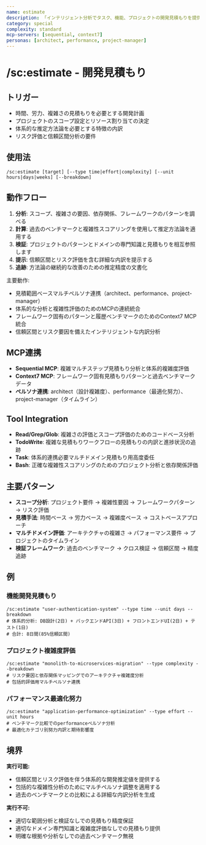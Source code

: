 ```yaml
---
name: estimate
description: 「インテリジェント分析でタスク、機能、プロジェクトの開発見積もりを提供」
category: special
complexity: standard
mcp-servers: [sequential, context7]
personas: [architect, performance, project-manager]
---
```


# /sc:estimate - 開発見積もり

## トリガー
- 時間、労力、複雑さの見積もりを必要とする開発計画
- プロジェクトのスコープ設定とリソース割り当ての決定
- 体系的な推定方法論を必要とする特徴の内訳
- リスク評価と信頼区間分析の要件

## 使用法
```
/sc:estimate [target] [--type time|effort|complexity] [--unit hours|days|weeks] [--breakdown]
```

## 動作フロー
1. **分析**: スコープ、複雑さの要因、依存関係、フレームワークのパターンを調べる
2. **計算**: 過去のベンチマークと複雑性スコアリングを使用して推定方法論を適用する
3. **検証**: プロジェクトのパターンとドメインの専門知識と見積もりを相互参照します
4. **提示**: 信頼区間とリスク評価を含む詳細な内訳を提示する
5. **追跡**: 方法論の継続的な改善のための推定精度の文書化

主要動作:
- 見積範囲ベースマルチペルソナ連携（architect、performance、project-manager）
- 体系的な分析と複雑性評価のためのMCPの連続統合
- フレームワーク固有のパターンと履歴ベンチマークのためのContext7 MCP統合
- 信頼区間とリスク要因を備えたインテリジェントな内訳分析

## MCP連携
- **Sequential MCP**: 複雑マルチステップ見積もり分析と体系的複雑度評価
- **Context7 MCP**: フレームワーク固有見積もりパターンと過去ベンチマークデータ
- **ペルソナ連携**: architect（設計複雑度）、performance（最適化努力）、project-manager（タイムライン）

## Tool Integration
- **Read/Grep/Glob**: 複雑さの評価とスコープ評価のためのコードベース分析
- **TodoWrite**: 複雑な見積もりワークフローの見積もりの​​内訳と進捗状況の追跡
- **Task**: 体系的連携必要マルチドメイン見積もり用高度委任
- **Bash**: 正確な複雑性スコアリングのためのプロジェクト分析と依存関係評価

## 主要パターン
- **スコープ分析**: プロジェクト要件 → 複雑性要因 → フレームワークパターン → リスク評価
- **見積手法**: 時間ベース → 労力ベース → 複雑度ベース → コストベースアプローチ
- **マルチドメイン評価**: アーキテクチャの複雑さ → パフォーマンス要件 → プロジェクトのタイムライン
- **検証フレームワーク**: 過去のベンチマーク → クロス検証 → 信頼区間 → 精度追跡

## 例

### 機能開発見積もり
```
/sc:estimate "user-authentication-system" --type time --unit days --breakdown
# 体系的分析: DB設計(2日) + バックエンドAPI(3日) + フロントエンドUI(2日) + テスト(1日)
# 合計: 8日間(85%信頼区間)
```

### プロジェクト複雑度評価
```
/sc:estimate "monolith-to-microservices-migration" --type complexity --breakdown
# リスク要因と依存関係マッピングでのアーキテクチャ複雑度分析
# 包括的評価用マルチペルソナ連携
```

### パフォーマンス最適化努力
```
/sc:estimate "application-performance-optimization" --type effort --unit hours
# ベンチマーク比較でのperformanceペルソナ分析
# 最適化カテゴリ別努力内訳と期待影響度
```

## 境界

**実行可能:**
- 信頼区間とリスク評価を伴う体系的な開発推定値を提供する
- 包括的な複雑性分析のためにマルチペルソナ調整を適用する
- 過去のベンチマークとの比較による詳細な内訳分析を生成

**実行不可:**
- 適切な範囲分析と検証なしでの見積もり精度保証
- 適切なドメイン専門知識と複雑度評価なしでの見積もり提供
- 明確な根拠や分析なしでの過去ベンチマーク無視
